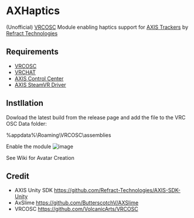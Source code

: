 # AXHaptics
(Unofficial) [VRCOSC](https://github.com/VolcanicArts/VRCOSC)  Module enabling haptics support for [AXIS Trackers](https://axisxr.gg/) by [Refract Technologies](https://refract.gg/) 

## Requirements
- [VRCOSC](https://github.com/VolcanicArts/VRCOSC)  
- [VRCHAT](https://hello.vrchat.com/)  
- [AXIS Control Center](https://downloads.axisxr.gg/cc/beta/default)
- [AXIS SteamVR Driver](https://downloads.axisxr.gg/essential)

## Instllation
Dowload the latest build from the release page and add the file to the VRC OSC Data folder:    

%appdata%\Roaming\VRCOSC\assemblies  

Enable the module 
![image](https://github.com/TahvoDev/AXHaptics/assets/100007692/2b5767a8-78d5-4413-9cfb-b033c9900f24)


See Wiki for Avatar Creation  

## Credit
  - AXIS Unity SDK <https://github.com/Refract-Technologies/AXIS-SDK-Unity>
  - AxSlime <https://github.com/ButterscotchV/AXSlime>
  - VRCOSC <https://github.com/VolcanicArts/VRCOSC>
